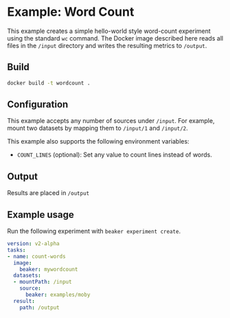 # Example: Word Count

This example creates a simple hello-world style word-count experiment using the
standard `wc` command. The Docker image described here reads all files in the
`/input` directory and writes the resulting metrics to `/output`.

## Build

```bash
docker build -t wordcount .
```

## Configuration

This example accepts any number of sources under `/input`. For example, mount
two datasets by mapping them to `/input/1` and `/input/2`.

This example also supports the following environment variables:

- `COUNT_LINES` (optional): Set any value to count lines instead of words.

## Output

Results are placed in `/output`

## Example usage

Run the following experiment with `beaker experiment create`.

```yaml
version: v2-alpha
tasks:
- name: count-words
  image:
    beaker: mywordcount
  datasets:
  - mountPath: /input
    source:
      beaker: examples/moby
  result:
    path: /output
```
